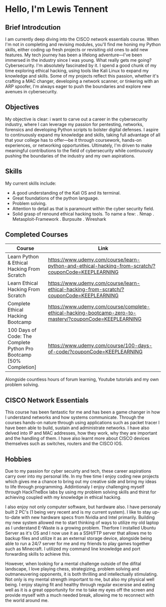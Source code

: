 # Hello, I'm Lewis Tennent

## Brief Introdcution
I am currently deep diving into the CISCO network essentials course. When I'm not in completing and revising modules, you'll find me honing my Python skills, either coding up fresh projects or revisiting old ones to add new features. My tech journey has been a lifelong adventure—I've been immersed in the industry since I was young.
What really gets me going? Cybersecurity. I'm absolutely fascinated by it. I spend a good chunk of my time exploring ethical hacking, using tools like Kali Linux to expand my knowledge and skills. Some of my projects reflect this passion, whether it's crafting a MAC changer, developing a network scanner, or tinkering with an ARP spoofer, I'm always eager to push the boundaries and explore new avenues in cybersecurity.

## Objectives
My objective is clear: i want to carve out a career in the cybersecurity industry, where I can leverage my passion for pentesting, networks, forensics and developing Python scripts to bolster digital defenses. I aspire to continuously expand my knowledge and skills, taking full advantage of all that your college has to offer—be it through coursework, hands-on experiences, or networking opportunities. Ultimately, I'm driven to make meaningful contributions to the field of cybersecurity while continuously pushing the boundaries of the industry and my own aspirations.

## Skills
My current skills include:
- A good understanding of the Kali OS and its terminal.
- Great foundations of the python language.
- Problem solving.
- Attention to detail as that is paramount within the cyber security field.
- Solid grasp of renound ethical hacking tools. To name a few:
. Nmap         . Metasploit-Framework
. Burpsuite    . Wireshark

## Completed Courses
| Course                                        | Link                       |
|-----------------------------------------------|----------------------------|
| Learn Python & Ethical Hacking From Scratch   | https://www.udemy.com/course/learn-python-and-ethical-hacking-from-scratch/?couponCode=KEEPLEARNING
| Learn Ethical Hacking From Scratch            | https://www.udemy.com/course/learn-ethical-hacking-from-scratch/?couponCode=KEEPLEARNING
| Complete Ethical Hacking Bootcamp             | https://www.udemy.com/course/complete-ethical-hacking-bootcamp-zero-to-mastery/?couponCode=KEEPLEARNING
| 100 Days of Code: The Complete Python Pro Bootcamp [50% Completion]      | https://www.udemy.com/course/100-days-of-code/?couponCode=KEEPLEARNING

Alongside countless hours of forum learning, Youtube tutorials and my own problem solving.

## CISCO Network Essentials
This course has been fantastic for me and has been a game changer in how I understand networks and how systems communicate. Through the courses hands-on nature through using applications such as packet tracer I have been able to build, sustain and administrate networks. I have also delved into IP and MAC addresses, how they work, why they are important and the handling of them. I have also learnt more about CISCO devices themselves such as switches, routers and the CISCO IOS.

## Hobbies
Due to my passion for cyber secuirty and tech, these career aspirations carry over into my personal life. In my free time I enjoy coding new projects which gives me a chance to bring out my creative side and bring
my ideas to life through programming. Addintionaly I enjoy challenging myself through HackTheBox labs by using my problem solving skills and thirst for achieving coupled with my knowledge in ethical hacking.

I also enjoy not only computer software, but hardware also. I have personaly built 2 PC's (1 being very recent and is my current system). I like to stay up-to-date with new hardware specs from Nvidia and Intel primarily. Building my new system allowed me to start thinking of ways to utilize my old laptop as I understand E-Waste is a growing problem. Therfore I installed Ubuntu Server as it's OS and I now use it as a SSH/FTP server that allows me to backup files and utilize it as an external storage device, alongside being able to run a 24/7 server for me and my friends to play games together such as Minecraft. I utilized my command line knowledge and port forwarding skills to achieve this.

However, when looking for a mental challenge outside of the difital landscape, I love playing chess, strategizing, problem solving and outmaneuvering opponents, it is both thrilling and intellectually stimulating.
Not only is my mental strength important to me, but also my physical well being. I enjoy staying fit and healthy through regular excersise and eating well as it is a great opportunity for me to take my eyes off the screen and provide myself with a much needed break, allowing me to reconnect with the world around me.
